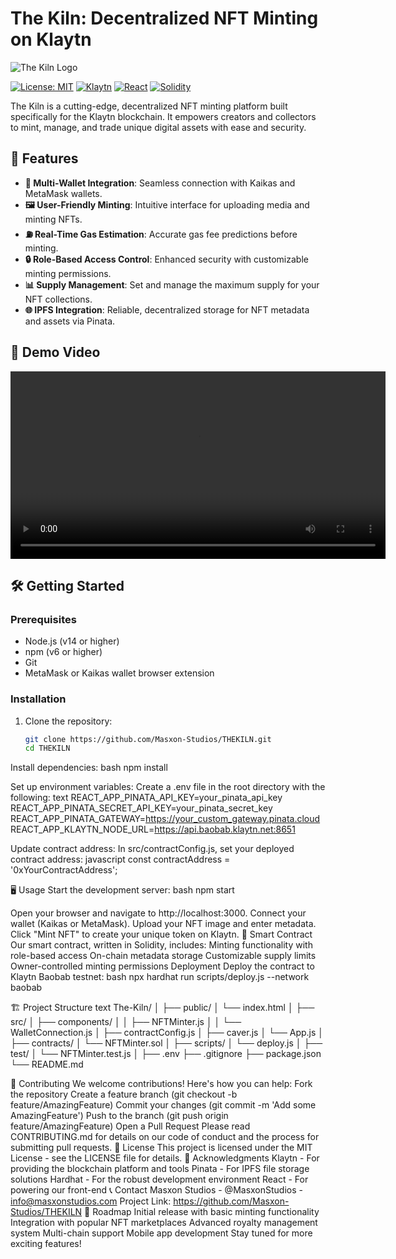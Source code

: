# The Kiln: Decentralized NFT Minting on Klaytn

![The Kiln Logo](path/to/logo.png)

[![License: MIT](https://img.shields.io/badge/License-MIT-yellow.svg)](https://opensource.org/licenses/MIT)
[![Klaytn](https://img.shields.io/badge/Klaytn-Compatible-blue)](https://www.klaytn.com/)
[![React](https://img.shields.io/badge/React-17.0.2-blue)](https://reactjs.org/)
[![Solidity](https://img.shields.io/badge/Solidity-%5E0.8.0-363636)](https://soliditylang.org/)

The Kiln is a cutting-edge, decentralized NFT minting platform built specifically for the Klaytn blockchain. It empowers creators and collectors to mint, manage, and trade unique digital assets with ease and security.

## 🚀 Features

- **🔗 Multi-Wallet Integration**: Seamless connection with Kaikas and MetaMask wallets.
- **🖼️ User-Friendly Minting**: Intuitive interface for uploading media and minting NFTs.
- **⛽ Real-Time Gas Estimation**: Accurate gas fee predictions before minting.
- **🔒 Role-Based Access Control**: Enhanced security with customizable minting permissions.
- **📊 Supply Management**: Set and manage the maximum supply for your NFT collections.
- **🌐 IPFS Integration**: Reliable, decentralized storage for NFT metadata and assets via Pinata.

## 🎥 Demo Video

<video width="600" controls>
  <source src="https://gateway.pinata.cloud/ipfs/QmXkXArYUrqXVeFX4Ydp38a8JxYD5DnYxizv7RrPJPgCQ8" type="video/mp4">
  Your browser does not support the video tag.
</video>


## 🛠️ Getting Started

### Prerequisites

- Node.js (v14 or higher)
- npm (v6 or higher)
- Git
- MetaMask or Kaikas wallet browser extension

### Installation

1. Clone the repository:
   ```bash
   git clone https://github.com/Masxon-Studios/THEKILN.git
   cd THEKILN

Install dependencies:
bash
npm install

Set up environment variables:
Create a .env file in the root directory with the following:
text
REACT_APP_PINATA_API_KEY=your_pinata_api_key
REACT_APP_PINATA_SECRET_API_KEY=your_pinata_secret_key
REACT_APP_PINATA_GATEWAY=https://your_custom_gateway.pinata.cloud
REACT_APP_KLAYTN_NODE_URL=https://api.baobab.klaytn.net:8651

Update contract address:
In src/contractConfig.js, set your deployed contract address:
javascript
const contractAddress = '0xYourContractAddress';

🖥️ Usage
Start the development server:
bash
npm start

Open your browser and navigate to http://localhost:3000.
Connect your wallet (Kaikas or MetaMask).
Upload your NFT image and enter metadata.
Click "Mint NFT" to create your unique token on Klaytn.
🧠 Smart Contract
Our smart contract, written in Solidity, includes:
Minting functionality with role-based access
On-chain metadata storage
Customizable supply limits
Owner-controlled minting permissions
Deployment
Deploy the contract to Klaytn Baobab testnet:
bash
npx hardhat run scripts/deploy.js --network baobab

🏗️ Project Structure
text
The-Kiln/
│
├── public/
│   └── index.html
│
├── src/
│   ├── components/
│   │   ├── NFTMinter.js
│   │   └── WalletConnection.js
│   ├── contractConfig.js
│   ├── caver.js
│   └── App.js
│
├── contracts/
│   └── NFTMinter.sol
│
├── scripts/
│   └── deploy.js
│
├── test/
│   └── NFTMinter.test.js
│
├── .env
├── .gitignore
├── package.json
└── README.md

🤝 Contributing
We welcome contributions! Here's how you can help:
Fork the repository
Create a feature branch (git checkout -b feature/AmazingFeature)
Commit your changes (git commit -m 'Add some AmazingFeature')
Push to the branch (git push origin feature/AmazingFeature)
Open a Pull Request
Please read CONTRIBUTING.md for details on our code of conduct and the process for submitting pull requests.
📄 License
This project is licensed under the MIT License - see the LICENSE file for details.
🙏 Acknowledgments
Klaytn - For providing the blockchain platform and tools
Pinata - For IPFS file storage solutions
Hardhat - For the robust development environment
React - For powering our front-end
📞 Contact
Masxon Studios - @MasxonStudios - info@masxonstudios.com
Project Link: https://github.com/Masxon-Studios/THEKILN
🚀 Roadmap
 Initial release with basic minting functionality
 Integration with popular NFT marketplaces
 Advanced royalty management system
 Multi-chain support
 Mobile app development
Stay tuned for more exciting features!
